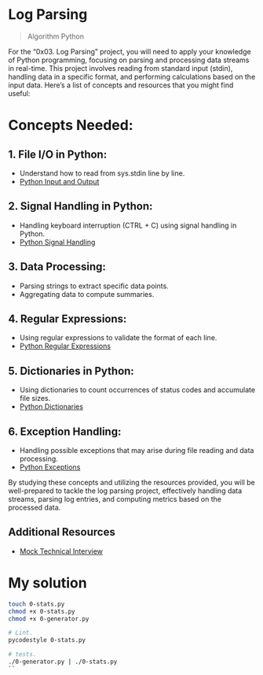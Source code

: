 # Log Parsing 
> Algorithm
> Python

For the “0x03. Log Parsing” project, you will need to apply your knowledge of Python programming, focusing on parsing and processing data streams in real-time. This project involves reading from standard input (stdin), handling data in a specific format, and performing calculations based on the input data. Here’s a list of concepts and resources that you might find useful:

# Concepts Needed:

## 1. File I/O in Python:
* Understand how to read from sys.stdin line by line.
* [Python Input and Output](https://intranet.alxswe.com/rltoken/f7U2MDsBT_rd9AfUUaqVnQ)

## 2. Signal Handling in Python:
* Handling keyboard interruption (CTRL + C) using signal handling in Python.
* [Python Signal Handling](https://intranet.alxswe.com/rltoken/1nDqPJe80rSD-NMulzjJBw)

## 3. Data Processing:
* Parsing strings to extract specific data points.
* Aggregating data to compute summaries.

## 4. Regular Expressions:
* Using regular expressions to validate the format of each line.
* [Python Regular Expressions](https://intranet.alxswe.com/rltoken/ZsD-YLisfaHFeMT_sZxX1Q)

## 5. Dictionaries in Python:
* Using dictionaries to count occurrences of status codes and accumulate file sizes.
* [Python Dictionaries](https://intranet.alxswe.com/rltoken/JM-RpavKkb8yanxWEnNYJw)

## 6. Exception Handling:
* Handling possible exceptions that may arise during file reading and data processing.
* [Python Exceptions](https://intranet.alxswe.com/rltoken/OA2PlryrYA2gyCCKIsdgUw)

By studying these concepts and utilizing the resources provided, you will be well-prepared to tackle the log parsing project, effectively handling data streams, parsing log entries, and computing metrics based on the processed data.

## Additional Resources
* [Mock Technical Interview](https://intranet.alxswe.com/rltoken/VlOaXKkbecRYdnTLaLU1lg)

# My solution 

```bash
touch 0-stats.py
chmod +x 0-stats.py
chmod +x 0-generator.py

# Lint.
pycodestyle 0-stats.py

# tests.
./0-generator.py | ./0-stats.py 
``